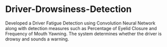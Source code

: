 # Driver-Drowsiness-Detection
Developed a Driver Fatigue Detection using Convolution Neural Network along with detection measures such as Percentage of Eyelid Closure and Frequency of Mouth Yawning. The system determines whether the driver is drowsy and sounds a warning.
